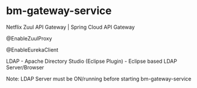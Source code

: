 # bm-gateway-service

Netflix Zuul API Gateway | Spring Cloud API Gateway

@EnableZuulProxy

@EnableEurekaClient

LDAP - Apache Directory Studio (Eclipse Plugin) - Eclipse based LDAP Server/Browser

Note: LDAP Server must be ON/running before starting bm-gateway-service
